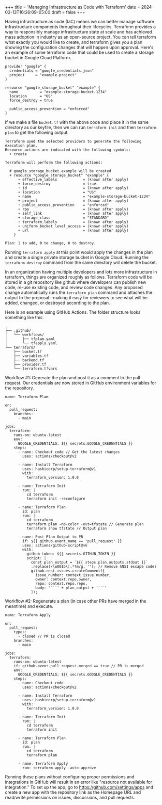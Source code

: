 +++
title = 'Managing Infrastructure as Code with Terraform'
date = 2024-03-13T16:26:09-05:00
draft = false
+++

Having infrastructure as code (IaC) means we can better manage software infrastructure components throughout their lifecycles. Terraform provides a way to responsibly manage infrastructure state at scale and has achieved mass adoption in industry as an open-source project. You can tell terraform what exactly you would like to create, and terraform gives you a plan showing the configuration changes that will happen upon approval. Here's an example of some terraform code that could be used to create a storage bucket in Google Cloud Platform.

```
provider "google" {
  credentials = "google_credentials.json"
  project     = "example-project"
}

resource "google_storage_bucket" "example" {
  name          = "example-storage-bucket-1234"
  location      = "US"
  force_destroy = true

  public_access_prevention = "enforced"
}
```

If we make a file `bucket.tf` with the above code and place it in the same directory as our keyfile, then we can run `terraform init` and then `terraform plan` to get the following output.

```
Terraform used the selected providers to generate the following execution plan.
Resource actions are indicated with the following symbols:
  + create

Terraform will perform the following actions:

  # google_storage_bucket.example will be created
  + resource "google_storage_bucket" "example" {
      + effective_labels            = (known after apply)
      + force_destroy               = true
      + id                          = (known after apply)
      + location                    = "US"
      + name                        = "example-storage-bucket-1234"
      + project                     = (known after apply)
      + public_access_prevention    = "enforced"
      + rpo                         = (known after apply)
      + self_link                   = (known after apply)
      + storage_class               = "STANDARD"
      + terraform_labels            = (known after apply)
      + uniform_bucket_level_access = (known after apply)
      + url                         = (known after apply)
    }

Plan: 1 to add, 0 to change, 0 to destroy.
```

Running `terraform apply` at this point would apply the changes in the plan and create a single private storage bucket in Google Cloud. Running the `terraform destroy` command from the same directory will delete the bucket. 

In an organization having multiple developers and lots more infrastructure in terraform, things are organized roughly as follows. Terraform code will be stored in a git repository like github where developers can publish new code, re-use existing code, and review code changes. Any proposed change automatically runs the `terraform plan` command and attaches the output to the proposal--making it easy for reviewers to see what will be added, changed, or destroyed according to the plan.

Here is an example using GitHub Actions. The folder structure looks something like this:

```
.
├── .github/
│   └── workflows/
│       ├── tfplan.yaml
│       └── tfapply.yaml
└── terraform/
    ├── bucket.tf
    ├── variables.tf
    ├── backend.tf
    ├── provider.tf
    └── terraform.tfvars
```

Workflow #1: Generate the plan and post it as a comment to the pull request. Our credentials are now stored in GitHub environment variables for the repository.

```
name: Terraform Plan

on:
  pull_request:
    branches:
      - main

jobs:
  terraform:
    runs-on: ubuntu-latest
    env:
      GOOGLE_CREDENTIALS: ${{ secrets.GOOGLE_CREDENTIALS }}
    steps:
      - name: Checkout code // Get the latest changes
        uses: actions/checkout@v2

      - name: Install Terraform
        uses: hashicorp/setup-terraform@v1
        with:
          terraform_version: 1.0.0

      - name: Terraform Init
        run: |
          cd terraform          
          terraform init -reconfigure

      - name: Terraform Plan
        id: plan
        run: |
          cd terraform
          terraform plan -no-color -out=tfstate // Generate plan
          terraform show tfstate // Output plan

      - name: Post Plan Output to PR
        if: ${{ github.event_name == 'pull_request' }}
        uses: actions/github-script@v6
        with:
          github-token: ${{ secrets.GITHUB_TOKEN }}
          script: |
            const plan_output = `${{ steps.plan.outputs.stdout }}`
            .replace(/\u001b\[.*?m/g, ''); // Remove ANSI escape codes
            github.rest.issues.createComment({
              issue_number: context.issue.number,
              owner: context.repo.owner,
              repo: context.repo.repo,
              body: '```' + plan_output + '```'
            });
```

Workflow #2: Regenerate a plan (in case other PRs have merged in the meantime) and execute.

```
name: Terraform Apply

on:
  pull_request:
    types:
      - closed // PR is closed
    branches:
      - main

jobs:
  terraform:
    runs-on: ubuntu-latest
    if: github.event.pull_request.merged == true // PR is merged
    env:
      GOOGLE_CREDENTIALS: ${{ secrets.GOOGLE_CREDENTIALS }}
    steps:
      - name: Checkout code
        uses: actions/checkout@v2

      - name: Install Terraform
        uses: hashicorp/setup-terraform@v1
        with:
          terraform_version: 1.0.0

      - name: Terraform Init
        run: |
          cd terraform       
          terraform init

      - name: Terraform Plan
        id: plan
        run: |
          cd terraform
          terraform plan

      - name: Terraform Apply
        run: terraform apply -auto-approve
```

Running these plans without configuring proper permissions and integrations in GitHub will result in an error like "resource not available for integration." To set up the app, go to https://github.com/settings/apps and create a new app with the repository link as the Homepage URL and read/write permissions on issues, discussions, and pull requests.

